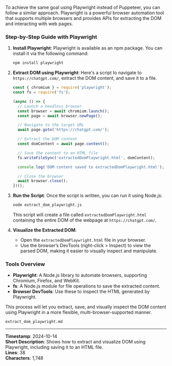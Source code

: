 To achieve the same goal using Playwright instead of Puppeteer, you can follow a similar approach. Playwright is a powerful browser automation tool that supports multiple browsers and provides APIs for extracting the DOM and interacting with web pages.

### Step-by-Step Guide with Playwright

1. **Install Playwright**:
   Playwright is available as an npm package. You can install it via the following command:

   ```bash
   npm install playwright
   ```

2. **Extract DOM using Playwright**:
   Here's a script to navigate to `https://chatgpt.com/`, extract the DOM content, and save it to a file.

   ```js
   const { chromium } = require('playwright');
   const fs = require('fs');

   (async () => {
     // Launch a headless browser
     const browser = await chromium.launch();
     const page = await browser.newPage();

     // Navigate to the target URL
     await page.goto('https://chatgpt.com/');

     // Extract the DOM content
     const domContent = await page.content();

     // Save the content to an HTML file
     fs.writeFileSync('extractedDomPlaywright.html', domContent);

     console.log('DOM content saved to extractedDomPlaywright.html');

     // Close the browser
     await browser.close();
   })();
   ```

3. **Run the Script**:
   Once the script is written, you can run it using Node.js:

   ```bash
   node extract_dom_playwright.js
   ```

   This script will create a file called `extractedDomPlaywright.html` containing the entire DOM of the webpage at `https://chatgpt.com/`.

4. **Visualize the Extracted DOM**:
   - Open the `extractedDomPlaywright.html` file in your browser.
   - Use the browser’s DevTools (right-click > Inspect) to view the parsed DOM, making it easier to visually inspect and manipulate.

### Tools Overview

- **Playwright**: A Node.js library to automate browsers, supporting Chromium, Firefox, and WebKit.
- **fs**: A Node.js module for file operations to save the extracted content.
- **Browser DevTools**: Use these to inspect the HTML generated by Playwright.

This process will let you extract, save, and visually inspect the DOM content using Playwright in a more flexible, multi-browser-supported manner.

```md
extract_dom_playwright.md
```

---
**Timestamp**: 2024-10-14  
**Short Description**: Shows how to extract and visualize DOM using Playwright, including saving it to an HTML file.  
**Lines**: 38  
**Characters**: 1,748
